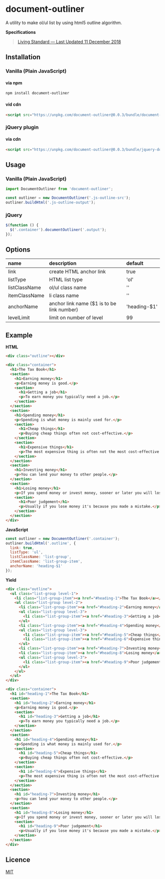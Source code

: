# document-outliner

A utility to make ol/ul list by using html5 outline algorithm.

**Specifications**

> [Living Standard — Last Updated 11 December 2018](https://html.spec.whatwg.org/multipage/sections.html#outlines)

## Installation

### Vanilla (Plain JavaScript)

#### via npm

```sh
npm install document-outliner
```

#### vid cdn

```html
<script src="https://unpkg.com/document-outliner@0.0.3/bundle/document-outliner.js"></script>
```

### jQuery plugin

#### via cdn

```html
<script src="https://unpkg.com/document-outliner@0.0.3/bundle/jquery-document-outliner.js"></script>
```

## Usage

### Vanilla  (Plain JavaScript)

```javascript
import DocumentOutliner from 'document-outliner';

const outliner = new DocumentOutliner('.js-outline-src');
outliner.buildHtml('.js-outline-output');
```

### jQuery

```javascript
$(function () {
  $('.container').documentOutliner('.output');
});
```

## Options

| name | description | default |
|:---|:---|:---|
| link | create HTML anchor link | true |
| listType | HTML list type | 'ol' |
| listClassName | ol/ul class name | '' |
| itemClassName | li class name | '' |
| anchorName | anchor link name ($1 is to be link number) | 'heading-$1' |
| levelLimit | limit on number of level | 99 |

## Example

**HTML**

```html
<div class="outline"></div>

<div class="container">
  <h1>The Tax Book</h1>
  <section>
    <h1>Earning money</h1>
    <p>Earning money is good.</p>
    <section>
      <h1>Getting a job</h1>
      <p>To earn money you typically need a job.</p>
    </section>
  </section>
  <section>
    <h1>Spending money</h1>
    <p>Spending is what money is mainly used for.</p>
    <section>
      <h1>Cheap things</h1>
      <p>Buying cheap things often not cost-effective.</p>
    </section>
    <section>
      <h1>Expensive things</h1>
      <p>The most expensive thing is often not the most cost-effective either.</p>
    </section>
  </section>
  <section>
    <h1>Investing money</h1>
    <p>You can lend your money to other people.</p>
  </section>
  <section>
    <h1>Losing money</h1>
    <p>If you spend money or invest money, sooner or later you will lose money.</p>
    <section>
      <h1>Poor judgement</h1>
      <p>Usually if you lose money it's because you made a mistake.</p>
    </section>
  </section>
</div>
```

**JavaScript**

```javascript
const outliner = new DocumentOutliner('.container');
outliner.buildHtml('.outline', {
  link: true,
  listType: 'ul',
  listClassName: 'list-group',
  itemClassName: 'list-group-item',
  anchorName: 'heading-$1'
});
```

**Yield**

```html
<div class="outline">
  <ul class="list-group level-1">
    <li class="list-group-item"><a href="#heading-1">The Tax Book</a></li>
    <ul class="list-group level-2">
      <li class="list-group-item"><a href="#heading-2">Earning money</a></li>
      <ul class="list-group level-3">
        <li class="list-group-item"><a href="#heading-3">Getting a job</a></li>
      </ul>
      <li class="list-group-item"><a href="#heading-4">Spending money</a></li>
      <ul class="list-group level-3">
        <li class="list-group-item"><a href="#heading-5">Cheap things</a></li>
        <li class="list-group-item"><a href="#heading-6">Expensive things</a></li>
      </ul>
      <li class="list-group-item"><a href="#heading-7">Investing money</a></li>
      <li class="list-group-item"><a href="#heading-8">Losing money</a></li>
      <ul class="list-group level-3">
        <li class="list-group-item"><a href="#heading-9">Poor judgement</a></li>
      </ul>
    </ul>
  </ul>
</div>

<div class="container">
  <h1 id="heading-1">The Tax Book</h1>
  <section>
    <h1 id="heading-2">Earning money</h1>
    <p>Earning money is good.</p>
    <section>
      <h1 id="heading-3">Getting a job</h1>
      <p>To earn money you typically need a job.</p>
    </section>
  </section>
  <section>
    <h1 id="heading-4">Spending money</h1>
    <p>Spending is what money is mainly used for.</p>
    <section>
      <h1 id="heading-5">Cheap things</h1>
      <p>Buying cheap things often not cost-effective.</p>
    </section>
    <section>
      <h1 id="heading-6">Expensive things</h1>
      <p>The most expensive thing is often not the most cost-effective either.</p>
    </section>
  </section>
  <section>
    <h1 id="heading-7">Investing money</h1>
    <p>You can lend your money to other people.</p>
  </section>
  <section>
    <h1 id="heading-8">Losing money</h1>
    <p>If you spend money or invest money, sooner or later you will lose money.</p>
    <section>
      <h1 id="heading-9">Poor judgement</h1>
      <p>Usually if you lose money it's because you made a mistake.</p>
    </section>
  </section>
</div>
```

## Licence

[MIT](https://github.com/appleple/document-outliner/blob/master/LICENSE)
